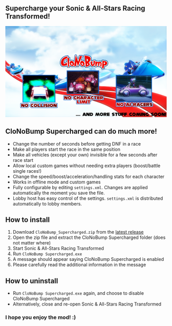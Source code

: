 ## Supercharge your Sonic & All-Stars Racing Transformed!
![Header](CloNoBump.png "Header")

## CloNoBump Supercharged can do much more!
 * Change the number of seconds before getting DNF in a race
 * Make all players start the race in the same position
 * Make all vehicles (except your own) invisible for a few seconds after race start
 * Allow local custom games without needing extra players (boost/battle single races!)
 * Change the speed/boost/acceleration/handling stats for each character
 * Works in offline mode and custom games
 * Fully configurable by editing `settings.xml`. Changes are applied automatically the moment you save the file.
 * Lobby host has easy control of the settings. `settings.xml` is distributed automatically to lobby members.

## How to install
 1. Download `CloNoBump_Supercharged.zip` from the [latest release](https://github.com/Tyaap/ASRT_CloNoBump_Supercharged/releases)
 2. Open the zip file and extract the CloNoBump Supercharged folder (does not matter where)
 3. Start Sonic & All-Stars Racing Transformed
 4. Run `CloNoBump Supercharged.exe`
 5. A message should appear saying CloNoBump Supercharged is enabled
 6. Please carefully read the additional information in the message

## How to uninstall
 * Run `CloNoBump Supercharged.exe` again, and choose to disable CloNoBump Supercharged
 * Alternatively, close and re-open Sonic & All-Stars Racing Transformed
 
### I hope you enjoy the mod! :)
